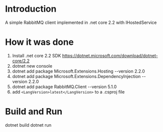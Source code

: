 # Introduction 
A simple RabbitMQ client implemented in .net core 2.2 with IHostedService

# How it was done

1.	Install .net core 2.2 SDK https://dotnet.microsoft.com/download/dotnet-core/2.2
2.	dotnet new console <project name>
3.	dotnet add package Microsoft.Extensions.Hosting --version 2.2.0
4.	dotnet add package Microsoft.Extensions.DependencyInjection --version 2.2.0
5.	dotnet add package RabbitMQ.Client --version 5.1.0
6.	add `<LangVersion>latest</LangVersion>` to a .csproj file

# Build and Run
dotnet build
dotnet run
